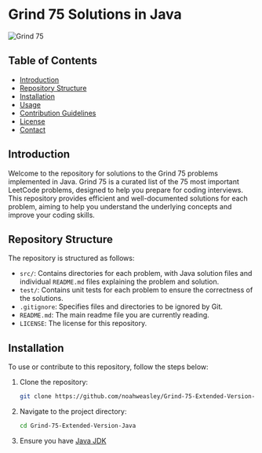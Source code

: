 # Grind 75 Solutions in Java

![Grind 75](https://img.shields.io/badge/Grind-75-blue)

## Table of Contents

- [Introduction](#introduction)
- [Repository Structure](#repository-structure)
- [Installation](#installation)
- [Usage](#usage)
- [Contribution Guidelines](#contribution-guidelines)
- [License](#license)
- [Contact](#contact)

## Introduction

Welcome to the repository for solutions to the Grind 75 problems implemented in Java. Grind 75 is a curated list of the 75 most important LeetCode problems, designed to help you prepare for coding interviews. This repository provides efficient and well-documented solutions for each problem, aiming to help you understand the underlying concepts and improve your coding skills.

## Repository Structure

The repository is structured as follows:

- `src/`: Contains directories for each problem, with Java solution files and individual `README.md` files explaining the problem and solution.
- `test/`: Contains unit tests for each problem to ensure the correctness of the solutions.
- `.gitignore`: Specifies files and directories to be ignored by Git.
- `README.md`: The main readme file you are currently reading.
- `LICENSE`: The license for this repository.

## Installation

 To use or contribute to this repository, follow the steps below:

1. Clone the repository:
    ```sh
    git clone https://github.com/noahweasley/Grind-75-Extended-Version-Java
    ```
2. Navigate to the project directory:
    ```sh
    cd Grind-75-Extended-Version-Java
    ```
3. Ensure you have [Java JDK](https://www.oracle.com/java/technologies/javase-jdk11-downloads.html)



